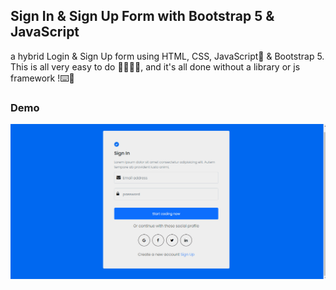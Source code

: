 ## Sign In &amp; Sign Up Form with Bootstrap 5 &amp; JavaScript
a hybrid Login & Sign Up form using HTML, CSS, JavaScript🤩 & Bootstrap 5. This is all very easy to do 👌🏼👌🏼, and it's all done without a library or js framework !⌨️🔶

### Demo
![login and sign Up image](https://github.com/Bahadou-Badr/Login-Form-With-JavaScript/blob/master/img/capture.gif)
